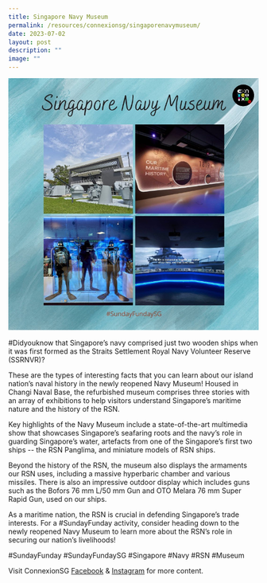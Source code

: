 ```yaml
---
title: Singapore Navy Museum
permalink: /resources/connexionsg/singaporenavymuseum/
date: 2023-07-02
layout: post
description: ""
image: ""
---
```

![](/images/connexionsg/2023/navy%20museum.PNG)

#Didyouknow that Singapore’s navy comprised just two wooden ships when it was first formed as the Straits Settlement Royal Navy Volunteer Reserve (SSRNVR)?

These are the types of interesting facts that you can learn about our island nation’s naval history in the newly reopened Navy Museum! Housed in Changi Naval Base, the refurbished museum comprises three stories with an array of exhibitions to help visitors understand Singapore’s maritime nature and the history of the RSN.

Key highlights of the Navy Museum include a state-of-the-art multimedia show that showcases Singapore’s seafaring roots and the navy’s role in guarding Singapore’s water, artefacts from one of the Singapore’s first two ships -- the RSN Panglima, and miniature models of RSN ships.

Beyond the history of the RSN, the museum also displays the armaments our RSN uses, including a massive hyperbaric chamber and various missiles. There is also an impressive outdoor display which includes guns such as the Bofors 76 mm L/50 mm Gun and OTO Melara 76 mm Super Rapid Gun, used on our ships.

As a maritime nation, the RSN is crucial in defending Singapore’s trade interests. For a #SundayFunday activity, consider heading down to the newly reopened Navy Museum to learn more about the RSN’s role in securing our nation’s livelihoods!

#SundayFunday #SundayFundaySG #Singapore #Navy #RSN #Museum

Visit ConnexionSG [Facebook](https://www.facebook.com/ConnexionSG) & [Instagram](https://www.instagram.com/connexionsg/) for more content.